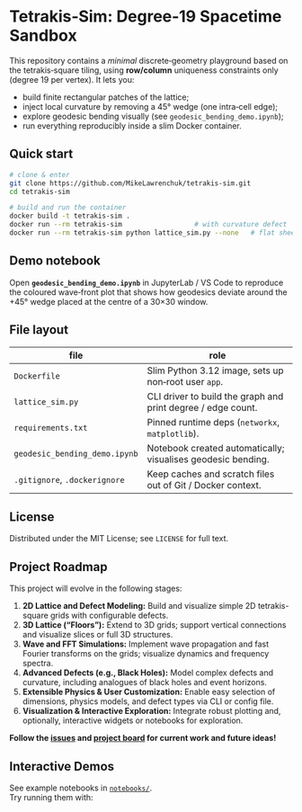 # Tetrakis‑Sim: Degree‑19 Spacetime Sandbox

This repository contains a *minimal* discrete‑geometry playground based on
the tetrakis‑square tiling, using **row/column** uniqueness constraints only
(degree 19 per vertex).  It lets you:

* build finite rectangular patches of the lattice;
* inject local curvature by removing a 45° wedge (one intra‑cell edge);
* explore geodesic bending visually (see `geodesic_bending_demo.ipynb`);
* run everything reproducibly inside a slim Docker container.

## Quick start

```bash
# clone & enter
git clone https://github.com/MikeLawrenchuk/tetrakis-sim.git
cd tetrakis-sim

# build and run the container
docker build -t tetrakis-sim .
docker run --rm tetrakis-sim                  # with curvature defect
docker run --rm tetrakis-sim python lattice_sim.py --none   # flat sheet
```

## Demo notebook

Open **`geodesic_bending_demo.ipynb`** in JupyterLab / VS Code to reproduce
the coloured wave‑front plot that shows how geodesics deviate around the
+45° wedge placed at the centre of a 30×30 window.

## File layout

| file | role |
|------|------|
| `Dockerfile` | Slim Python 3.12 image, sets up non‑root user `app`. |
| `lattice_sim.py` | CLI driver to build the graph and print degree / edge count. |
| `requirements.txt` | Pinned runtime deps (`networkx`, `matplotlib`). |
| `geodesic_bending_demo.ipynb` | Notebook created automatically; visualises geodesic bending. |
| `.gitignore`, `.dockerignore` | Keep caches and scratch files out of Git / Docker context. |


## License

Distributed under the MIT License; see `LICENSE` for full text.


## Project Roadmap

This project will evolve in the following stages:

1. **2D Lattice and Defect Modeling:** Build and visualize simple 2D tetrakis-square grids with configurable defects.
2. **3D Lattice (“Floors”):** Extend to 3D grids; support vertical connections and visualize slices or full 3D structures.
3. **Wave and FFT Simulations:** Implement wave propagation and fast Fourier transforms on the grids; visualize dynamics and frequency spectra.
4. **Advanced Defects (e.g., Black Holes):** Model complex defects and curvature, including analogues of black holes and event horizons.
5. **Extensible Physics & User Customization:** Enable easy selection of dimensions, physics models, and defect types via CLI or config file.
6. **Visualization & Interactive Exploration:** Integrate robust plotting and, optionally, interactive widgets or notebooks for exploration.

**Follow the [issues](./issues) and [project board](./projects) for current work and future ideas!**


## Interactive Demos

See example notebooks in [`notebooks/`](./notebooks/).  
Try running them with:

